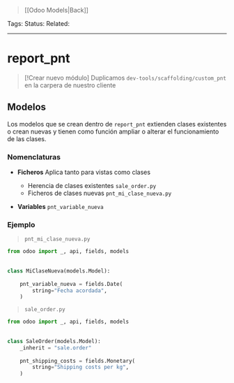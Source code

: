> [[Odoo Models|Back]]

Tags: 
Status: 
Related: 

___

# report_pnt

> [!Crear nuevo módulo]
> Duplicamos `dev-tools/scaffolding/custom_pnt` en la carpera de nuestro cliente

## Modelos

Los modelos que se crean dentro de `report_pnt` extienden clases existentes o crean nuevas y tienen como función ampliar o alterar el funcionamiento de las clases. 

### Nomenclaturas

- **Ficheros**
	Aplica tanto para vistas como clases
	
	- Herencia de clases existentes
		`sale_order.py`
	- Ficheros de clases nuevas
		`pnt_mi_clase_nueva.py`

- **Variables**
	`pnt_variable_nueva`
	

### Ejemplo

> `pnt_mi_clase_nueva.py`

```python
from odoo import _, api, fields, models  
  
  
class MiClaseNueva(models.Model):
  
    pnt_variable_nueva = fields.Date(  
		string="Fecha acordada",  
    )
```

> `sale_order.py`

```python
from odoo import _, api, fields, models  
  
  
class SaleOrder(models.Model):  
    _inherit = "sale.order"  
  
    pnt_shipping_costs = fields.Monetary(  
        string="Shipping costs per kg",  
    )
```